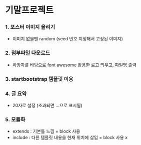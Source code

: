 # 기말프로젝트

### 1. 포스터 이미지 올리기
- 이미지 없을땐 random (seed 번호 지정해서 고정된 이미지)

### 2. 첨부파일 다운로드
- 확장자를 바탕으로 font awesome 활용한 로고 띄우고, 파일명 출력

### 3. startbootstrap 템플릿 이용

### 4. 글 요약
- 20자로 설정 (초과되면 ...으로 표시됨)

### 5. 모듈화
- extends : 기본틀 느낌 = block 사용
- include : 다른 템플릿 내용을 현재 위치에 삽입 = block 사용 x 
